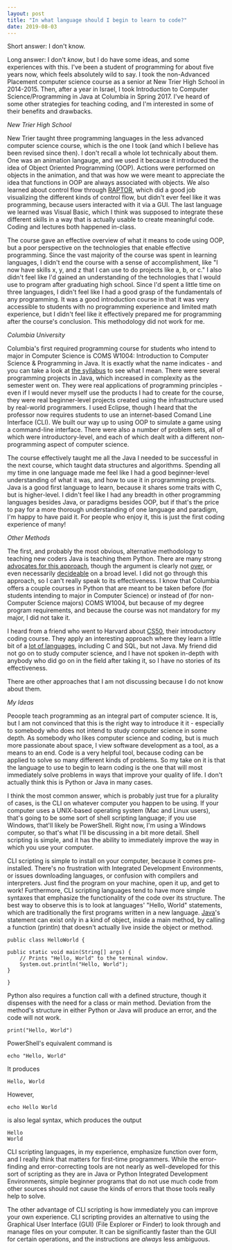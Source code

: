 ```yaml
---
layout: post
title: "In what language should I begin to learn to code?"
date: 2019-08-03
---
```


Short answer: I don't know.

Long answer: I don't *know*, but I do have some ideas, and some experiences with this. I've been a student of programming for about five years now, which feels absolutely wild to say. I took the non-Advanced Placement computer science course as a senior at New Trier High School in 2014-2015. Then, after a year in Israel, I took Introduction to Computer Science/Programming in Java at Columbia in Spring 2017. I've heard of some other strategies for teaching coding, and I'm interested in some of their benefits and drawbacks.

*New Trier High School*

New Trier taught three programming languages in the less advanced computer science course, which is the one I took (and which I believe has been revised since then). I don't recall a whole lot technically about them. One was an animation langauge, and we used it because it introduced the idea of Object Oriented Programming (OOP). Actions were performed on objects in the animation, and that was how we were meant to appreciate the idea that functions in OOP are always associated with objects. We also learned about control flow through [RAPTOR](https://raptor.martincarlisle.com/), which did a good job visualizing the different kinds of control flow, but didn't ever feel like it was programming, because users interacted with it via a GUI. The last language we learned was Visual Basic, which I think was supposed to integrate these different skills in a way that is actually usable to create meaningful code. Coding and lectures both happened in-class.

The course gave an effective overview of what it means to code using OOP, but a poor perspective on the technologies that enable effective programming. Since the vast majority of the course was spent in learning languages, I didn't end the course with a sense of accomplishment, like "I now have skills x, y, and z that I can use to do projects like a, b, or c." I also didn't feel like I'd gained an understanding of the technologies that I would use to program after graduating high school. Since I'd spent a little time on three languages, I didn't feel like I had a good grasp of the fundamentals of any programming. It was a good introduction course in that it was very accessible to students with no programming experience and limited math experience, but I didn't feel like it effectively prepared me for programming after the course's conclusion. This methodology did not work for me.



*Columbia University*

Columbia's first required programming course for students who intend to major in Computer Science is COMS W1004: Introduction to Computer Science & Programming in Java. It is exactly what the name indicates - and you can take a look at [the syllabus](http://www.cs.columbia.edu/~cannon/1004/syllabus.html) to see what I mean. There were several programming projects in Java, which increased in complexity as the semester went on. They were real applications of programming principles - even if I would never myself use the products I had to create for the course, they were real beginner-level projects created using the infrastructure used by real-world programmers. I used Eclipse, though I heard that the professor now requires students to use an internet-based Comand Line Interface (CLI). We built our way up to using OOP to simulate a game using a command-line interface. There were also a number of problem sets, all of which were introductory-level, and each of which dealt with a different non-programming aspect of computer science. 

The course effectively taught me all the Java I needed to be successful in the next course, which taught data structures and algorithms. Spending all my time in one language made me feel like I had a good beginner-level understanding of what it was, and how to use it in programming projects. Java is a good first language to learn, because it shares some traits with C, but is higher-level. I didn't feel like I had any breadth in other programming languages besides Java, or paradigms besides OOP, but if that's the price to pay for a more thorough understanding of one language and paradigm, I'm happy to have paid it. For people who enjoy it, this is just the first coding experience of many! 



*Other Methods*

The first, and probably the most obvious, alternative methodology to teaching new coders Java is teaching them Python. There are many strong [advocates for this approach](https://www.geeksforgeeks.org/is-it-snakepython-or-coffeejava-wholl-win/), though the argument is clearly not [over](https://www.educba.com/java-vs-python/), or even necessarily [decideable](https://medium.com/@dev.n/the-beginners-dilemma-should-i-learn-java-or-python-7efed89dc5b1) on a broad level. I did not go through this approach, so I can't really speak to its effectiveness. I know that Columbia offers a couple courses in Python that are meant to be taken before (for students intending to major in Computer Science) or instead of (for non-Computer Science majors) COMS W1004, but because of my degree program requirements, and because the course was not mandatory for my major, I did not take it.

I heard from a friend who went to Harvard about [CS50](https://cs50.harvard.edu/college/2019/fall/), their introductory coding course. They apply an interesting approach where they learn a little bit of a [lot of languages](https://cs50.harvard.edu/college/2019/fall/faqs/#curriculum), including C and SQL, but not Java. My friend did not go on to study computer science, and I have not spoken in-depth with anybody who did go on in the field after taking it, so I have no stories of its effectiveness. 

There are other approaches that I am not discussing because I do not know about them.



*My Ideas*

Peoople teach programming as an integral part of computer science. It is, but I am not convinced that this is the right way to introduce it it - especially to somebody who does not intend to study computer science in some depth. As somebody who likes computer science and coding, but is much more passionate about space, I view software development as a tool, as a means to an end. Code is a very helpful tool, because coding can be applied to solve so many different kinds of problems. So my take on it is that the language to use to begin to learn coding is the one that will most immediately solve problems in ways that improve your quality of life. I don't actually think this is Python or Java in many cases. 

I think the most common answer, which is probably just true for a plurality of cases, is the CLI on whatever computer you happen to be using. If your computer uses a UNIX-based operating system (Mac and Linux users), that's going to be some sort of shell scripting language; if you use Windows, that'll likely be PowerShell. Right now, I'm using a Windows computer, so that's what I'll be discussing in a bit more detail. Shell scripting is simple, and it has the ability to immediately improve the way in which you use your computer. 

CLI scripting is simple to install on your computer, because it comes pre-installed. There's no frustration with Integrated Development Environments, or issues downloading languages, or confusion with compilers and interpreters. Just find the program on your machine, open it up, and get to work! Furthermore, CLI scripting languages tend to have more simple syntaxes that emphasize the functionality of the code over its structure. The best way to observe this is to look at languages' "Hello, World" statements, which are traditionally the first programs written in a new language. [Java](https://introcs.cs.princeton.edu/java/11hello/HelloWorld.java.html)'s statement can exist only in a kind of object, inside a main method, by calling a function (println) that doesn't actually live inside the object or method.

	public class HelloWorld {

  	public static void main(String[] args) {
        // Prints "Hello, World" to the terminal window.
        System.out.println("Hello, World");
  	}

	}
	
Python also requires a function call with a defined structure, though it dispenses with the need for a class or main method. Deviation from the method's structure in either Python or Java will produce an error, and the code will not work.

	print("Hello, World")
	
PowerShell's equivalent command is 

	echo "Hello, World"
	
It produces

	Hello, World
	
However, 
	
	echo Hello World
	
is also legal syntax, which produces the output

	Hello
	World

CLI scripting languages, in my experience, emphasize function over form, and I really think that matters for first-time programmers. While the error-finding and error-correcting tools are not nearly as well-developed for this sort of scripting as they are in Java or Python Integrated Development Environments, simple beginner programs that do not use much code from other sources should not cause the kinds of errors that those tools really help to solve. 

The other advantage of CLI scripting is how immediately you can improve your own experience. CLI scripting provides an alternative to using the Graphical User Interface (GUI) (File Explorer or Finder) to look through and manage files on your computer. It can be significantly faster than the GUI for certain operations, and the instructions are *always* less ambiguous. 
